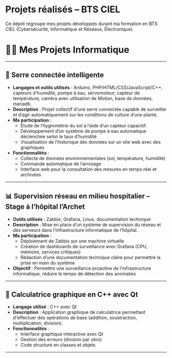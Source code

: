 # Projets réalisés – BTS CIEL

Ce dépôt regroupe mes projets développés durant ma formation en BTS CIEL (Cybersécurité, Informatique et Réseaux, Électronique).

# 👨‍💻 Mes Projets Informatique

---

## 🌱 Serre connectée intelligente

- **Langages et outils utilisés** : Arduino, PHP/HTML/CSS/JavaScript/C++, capteurs d'humidité, pompe à eau, servomoteur, capteur de température, caméra avec utilisation de Motion, base de données, mariadb.
- **Description** : Projet collectif d’une serre connectée capable de surveiller et d’agir automatiquement sur les conditions de culture d’une plante.  
- **Ma participation** :
  - Étude de l’hygrométrie du sol à l’aide d’un capteur capacitif.
  - Développement d’un système de pompe à eau automatique déclenchée selon le taux d’humidité
  - Visualisation de l’historique des données sur un site web avec des graphiques
- **Fonctionnalités** :
  - Collecte de données environnementales (sol, température, humidité)
  - Commande automatique de l’arrosage
  - Interface web pour la consultation des mesures en temps réel et archivées

---

## 📊 Supervision réseau en milieu hospitalier – Stage à l’hôpital l’Archet

- **Outils utilisés** : Zabbix, Grafana, Linux, documentation technique  
- **Description** : Mise en place d’un système de supervision du réseau et des serveurs dans l’infrastructure informatique de l’hôpital.  
- **Ma participation** :
  - Déploiement de Zabbix sur une machine virtuelle
  - Création de dashboards de surveillance avec Grafana (CPU, mémoire, services critiques)
  - Rédaction d’une documentation technique claire pour permettre la prise en main du système
- **Objectif** : Permettre une surveillance proactive de l'infrastructure informatique, réduire le temps de détection des anomalies

---

## 🧮 Calculatrice graphique en C++ avec Qt

- **Langage utilisé** : C++ avec Qt  
- **Description** : Application graphique de calculatrice permettant d'effectuer des opérations de base (addition, soustraction, multiplication, division).  
- **Fonctionnalités** :
  - Interface graphique interactive avec Qt
  - Gestion des erreurs (division par zéro)
  - Code structuré en classes et objets

---
